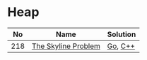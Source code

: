 # Heap
| No | Name | Solution |
| -- | -- | -- |
218 | [The Skyline Problem](https://leetcode.cn/problems/The-Skyline-Problem) | [Go](../.././src/solutions/algrithoms/The%20Skyline%20Problem/heap.go), [C++](../.././src/solutions/algrithoms/The%20Skyline%20Problem/heap.cpp)

